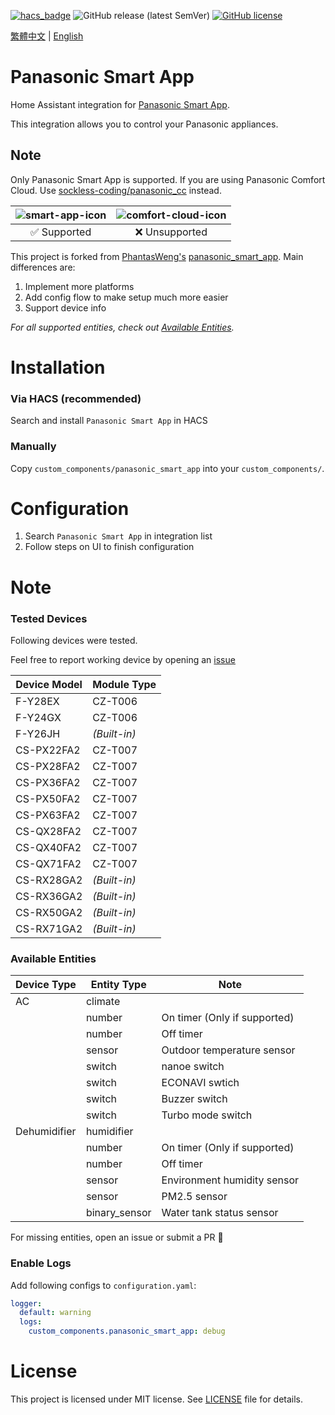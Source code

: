 [![hacs_badge](https://img.shields.io/badge/HACS-Default-orange.svg?style=for-the-badge)](https://github.com/custom-components/hacs)
![GitHub release (latest SemVer)](https://img.shields.io/github/v/release/osk2/panasonic_smart_app?style=for-the-badge)
[![GitHub license](https://img.shields.io/github/license/osk2/panasonic_smart_app?style=for-the-badge)](https://github.com/osk2/panasonic_smart_app/blob/master/LICENSE)

[繁體中文](README-zh.md) | [English](README.md)

# Panasonic Smart App

Home Assistant integration for [Panasonic Smart App](https://play.google.com/store/apps/details?id=com.panasonic.smart&hl=zh_TW&gl=US).

This integration allows you to control your Panasonic appliances.

## Note

Only Panasonic Smart App is supported. If you are using Panasonic Comfort Cloud. Use [sockless-coding/panasonic_cc](https://github.com/sockless-coding/panasonic_cc) instead.

| ![smart-app-icon](https://raw.githubusercontent.com/osk2/panasonic_smart_app/master/assets/smart-app-icon.png) | ![comfort-cloud-icon](https://raw.githubusercontent.com/osk2/panasonic_smart_app/master/assets/comfort-cloud-icon.png) |
| :------------------------------------------------------------------------------------------------------------: | :--------------------------------------------------------------------------------------------------------------------: |
|                                                  ✅ Supported                                                  |                                                     ❌ Unsupported                                                     |

This project is forked from [PhantasWeng's](https://github.com/PhantasWeng/) [panasonic_smart_app](https://github.com/PhantasWeng/panasonic_smart_app). Main differences are:

1. Implement more platforms
2. Add config flow to make setup much more easier
3. Support device info

_For all supported entities, check out [Available Entities](#available-entities)._

# Installation

### Via HACS (recommended)

Search and install `Panasonic Smart App` in HACS

### Manually

Copy `custom_components/panasonic_smart_app` into your `custom_components/`.

# Configuration

1. Search `Panasonic Smart App` in integration list
2. Follow steps on UI to finish configuration

# Note

### Tested Devices

Following devices were tested.

Feel free to report working device by opening an [issue](https://github.com/osk2/panasonic_smart_app/issues)

| Device Model | Module Type  |
| ------------ | ------------ |
| F-Y28EX      | CZ-T006      |
| F-Y24GX      | CZ-T006      |
| F-Y26JH      | _(Built-in)_ |
| CS-PX22FA2   | CZ-T007      |
| CS-PX28FA2   | CZ-T007      |
| CS-PX36FA2   | CZ-T007      |
| CS-PX50FA2   | CZ-T007      |
| CS-PX63FA2   | CZ-T007      |
| CS-QX28FA2   | CZ-T007      |
| CS-QX40FA2   | CZ-T007      |
| CS-QX71FA2   | CZ-T007      |
| CS-RX28GA2   | _(Built-in)_ |
| CS-RX36GA2   | _(Built-in)_ |
| CS-RX50GA2   | _(Built-in)_ |
| CS-RX71GA2   | _(Built-in)_ |

### Available Entities

| Device Type  | Entity Type   | Note                         |
| ------------ | ------------- | ---------------------------- |
| AC           | climate       |                              |
|              | number        | On timer (Only if supported) |
|              | number        | Off timer                    |
|              | sensor        | Outdoor temperature sensor   |
|              | switch        | nanoe switch                 |
|              | switch        | ECONAVI swtich               |
|              | switch        | Buzzer switch                |
|              | switch        | Turbo mode switch            |
| Dehumidifier | humidifier    |                              |
|              | number        | On timer (Only if supported) |
|              | number        | Off timer                    |
|              | sensor        | Environment humidity sensor  |
|              | sensor        | PM2.5 sensor                 |
|              | binary_sensor | Water tank status sensor     |

For missing entities, open an issue or submit a PR 💪

### Enable Logs

Add following configs to `configuration.yaml`:

```yaml
logger:
  default: warning
  logs:
    custom_components.panasonic_smart_app: debug
```

# License

This project is licensed under MIT license. See [LICENSE](LICENSE) file for details.
